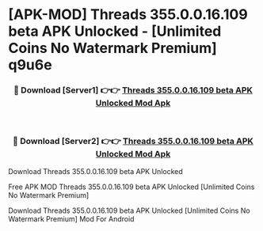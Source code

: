 # [APK-MOD] Threads 355.0.0.16.109 beta APK Unlocked - [Unlimited Coins No Watermark Premium] q9u6e



<div align="center">
<h3>🔴 Download [Server1] 👉👉 <a href="https://momento.my/?title=Threads_355.0.0.16.109_beta_APK_Unlocked">Threads 355.0.0.16.109 beta APK Unlocked Mod Apk</a></h3><br>

<h3>🔴 Download [Server2] 👉👉 <a href="https://momento.my/?title=Threads_355.0.0.16.109_beta_APK_Unlocked">Threads 355.0.0.16.109 beta APK Unlocked Mod Apk</a></h3>
</div>



Download Threads 355.0.0.16.109 beta APK Unlocked 

Free APK MOD Threads 355.0.0.16.109 beta APK Unlocked [Unlimited Coins No Watermark Premium]

Download Threads 355.0.0.16.109 beta APK Unlocked [Unlimited Coins No Watermark Premium] Mod For Android
